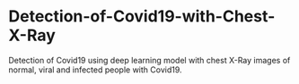 # Detection-of-Covid19-with-Chest-X-Ray

Detection of Covid19 using deep learning model with chest X-Ray images of normal, viral and infected people with Covid19.
